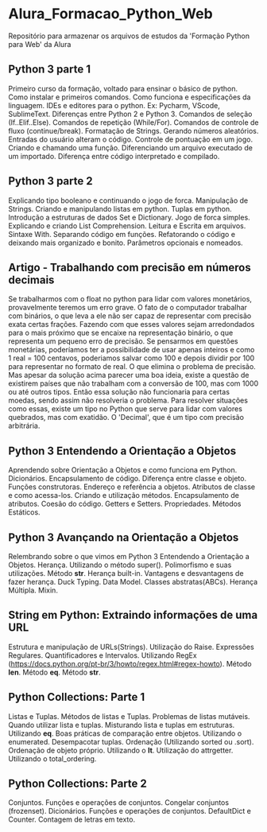 # Alura_Formacao_Python_Web
Repositório para armazenar os arquivos de estudos da 'Formação Python para Web' da Alura

## Python 3 parte 1
Primeiro curso da formação, voltado para ensinar o básico de python. 
Como instalar e primeiros comandos.
Como funciona e especificações da linguagem.
IDEs e editores para o python. Ex: Pycharm, VScode, SublimeText.
Diferenças entre Python 2 e Python 3.
Comandos de seleção (If..Elif..Else).
Comandos de repetição (While/For).
Comandos de controle de fluxo (continue/break).
Formatação de Strings.
Gerando números aleatórios.
Entradas do usuário alteram o código.
Controle de pontuação em um jogo.
Criando e chamando uma função.
Diferenciando um arquivo executado de um importado.
Diferença entre código interpretado e compilado.

## Python 3 parte 2
Explicando tipo booleano e continuando o jogo de forca.
Manipulação de Strings.
Criando e manipulando listas em python.
Tuplas em python.
Introdução a estruturas de dados Set e Dictionary.
Jogo de forca simples.
Explicando e criando List Comprehension.
Leitura e Escrita em arquivos.
Sintaxe With.
Separando código em funções.
Refatorando o código e deixando mais organizado e bonito.
Parâmetros opcionais e nomeados.

## Artigo - Trabalhando com precisão em números decimais
Se trabalharmos com o float no python para lidar com valores monetários, provavelmente teremos um erro grave. O fato de o computador trabalhar com binários, o que leva a ele não ser capaz de representar com precisão exata certas frações. Fazendo com que esses valores sejam arredondados para o mais próximo que se encaixe na representação binário, o que representa um pequeno erro de precisão.
Se pensarmos em questões monetárias, poderíamos ter a possibilidade de usar apenas inteiros e como 1 real = 100 centavos, poderiamos salvar como 100 e depois dividir por 100 para representar no formato de real. O que elimina o problema de precisão.
Mas apesar da solução acima parecer uma boa ideia, existe a questão de existirem países que não trabalham com a conversão de 100, mas com 1000 ou até outros tipos. Então essa solução não funcionaria para certas moedas, sendo assim não resolveria o problema.
Para resolver situações como essas, existe um tipo no Python que serve para lidar com valores quebrados, mas com exatidão. O 'Decimal', que é um tipo com precisão arbitrária. 

## Python 3 Entendendo a Orientação a Objetos
Aprendendo sobre Orientação a Objetos e como funciona em Python.
Dicionários.
Encapsulamento de código.
Diferença entre classe e objeto.
Funções construtoras.
Endereço e referência a objetos. 
Atributos de classe e como acessa-los.
Criando e utilização métodos.
Encapsulamento de atributos.
Coesão do código.
Getters e Setters.
Propriedades.
Métodos Estáticos.

## Python 3 Avançando na Orientação a Objetos
Relembrando sobre o que vimos em Python 3 Entendendo a Orientação a Objetos.
Herança.
Utilizando o método super().
Polimorfismo e suas utilizações.
Método __str__.
Herança built-in.
Vantagens e desvantagens de fazer herança.
Duck Typing.
Data Model.
Classes abstratas(ABCs).
Herança Múltipla.
Mixin.

## String em Python: Extraindo informações de uma URL
Estrutura e manipulação de URLs(Strings).
Utilização do Raise.
Expressões Regulares.
Quantificadores e Intervalos.
Utilizando RegEx (https://docs.python.org/pt-br/3/howto/regex.html#regex-howto).
Método __len__.
Método __eq__.
Método __str__.

## Python Collections: Parte 1
Listas e Tuplas.
Métodos de listas e Tuplas.
Problemas de listas mutáveis.
Quando utilizar lista e tuplas.
Misturando lista e tuplas em estruturas.
Utilizando __eq__.
Boas práticas de comparação entre objetos.
Utilizando o enumerated.
Desempacotar tuplas.
Ordenação (Utilizando sorted ou .sort).
Ordenação de objeto próprio.
Utilizando o __lt__.
Utilização do attrgetter.
Utilizando o total_ordering.

## Python Collections: Parte 2
Conjuntos.
Funções e operações de conjuntos.
Congelar conjuntos (frozenset).
Dicionários.
Funções e operações de conjuntos.
DefaultDict e Counter.
Contagem de letras em texto.